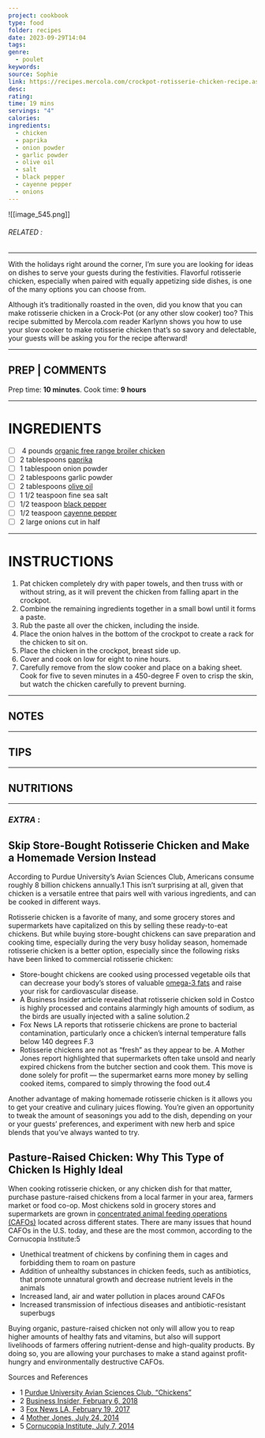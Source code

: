 ```yaml
---
project: cookbook
type: food
folder: recipes
date: 2023-09-29T14:04
tags: 
genre:
  - poulet
keywords: 
source: Sophie
link: https://recipes.mercola.com/crockpot-rotisserie-chicken-recipe.aspx?utm_source=prnl&utm_medium=email&utm_content=art2&utm_campaign=20181202Z1&et_cid=DM251499&et_rid=483267576
desc: 
rating: 
time: 19 mins
servings: "4"
calories: 
ingredients:
  - chicken
  - paprika
  - onion powder
  - garlic powder
  - olive oil
  - salt
  - black pepper
  - cayenne pepper
  - onions
---
```


![[image_545.png]]
###### *RELATED* : 
---
With the holidays right around the corner, I’m sure you are looking for ideas on dishes to serve your guests during the festivities. Flavorful rotisserie chicken, especially when paired with equally appetizing side dishes, is one of the many options you can choose from.

Although it’s traditionally roasted in the oven, did you know that you can make rotisserie chicken in a Crock-Pot (or any other slow cooker) too? This recipe submitted by Mercola.com reader Karlynn shows you how to use your slow cooker to make rotisserie chicken that’s so savory and delectable, your guests will be asking you for the recipe afterward!

---
## PREP | COMMENTS

Prep time: **10 minutes**.  Cook time: **9 hours**

---
# INGREDIENTS

- [ ]  4 pounds [organic free range broiler chicken](https://foodfacts.mercola.com/organic-pasture-raised-chicken.html)
- [ ] 2 tablespoons [paprika](https://articles.mercola.com/herbs-spices/paprika.aspx)
- [ ] 1 tablespoon onion powder
- [ ] 2 tablespoons garlic powder
- [ ] 2 tablespoons [olive oil](https://articles.mercola.com/herbal-oils/olive-oil.aspx)
- [ ] 1 1/2 teaspoon fine sea salt
- [ ] 1/2 teaspoon [black pepper](https://foodfacts.mercola.com/black-pepper.html)
- [ ] 1/2 teaspoon [cayenne pepper](https://foodfacts.mercola.com/cayenne-pepper.html)
- [ ] 2 large onions cut in half

---
# INSTRUCTIONS

1. Pat chicken completely dry with paper towels, and then truss with or without string, as it will prevent the chicken from falling apart in the crockpot.
2. Combine the remaining ingredients together in a small bowl until it forms a paste.
3. Rub the paste all over the chicken, including the inside.
4. Place the onion halves in the bottom of the crockpot to create a rack for the chicken to sit on.
5. Place the chicken in the crockpot, breast side up.
6. Cover and cook on low for eight to nine hours.
7. Carefully remove from the slow cooker and place on a baking sheet. Cook for five to seven minutes in a 450-degree F oven to crisp the skin, but watch the chicken carefully to prevent burning.

---
## NOTES



---
## TIPS



---
## NUTRITIONS



---
### *EXTRA* :



## Skip Store-Bought Rotisserie Chicken and Make a Homemade Version Instead

According to Purdue University’s Avian Sciences Club, Americans consume roughly 8 billion chickens annually.1 This isn’t surprising at all, given that chicken is a versatile entree that pairs well with various ingredients, and can be cooked in different ways.

Rotisserie chicken is a favorite of many, and some grocery stores and supermarkets have capitalized on this by selling these ready-to-eat chickens. But while buying store-bought chickens can save preparation and cooking time, especially during the very busy holiday season, homemade rotisserie chicken is a better option, especially since the following risks have been linked to commercial rotisserie chicken:

- Store-bought chickens are cooked using processed vegetable oils that can decrease your body’s stores of valuable [omega-3 fats](https://articles.mercola.com/omega-3.aspx) and raise your risk for cardiovascular disease.
- A Business Insider article revealed that rotisserie chicken sold in Costco is highly processed and contains alarmingly high amounts of sodium, as the birds are usually injected with a saline solution.2
- Fox News LA reports that rotisserie chickens are prone to bacterial contamination, particularly once a chicken’s internal temperature falls below 140 degrees F.3
- Rotisserie chickens are not as “fresh” as they appear to be. A Mother Jones report highlighted that supermarkets often take unsold and nearly expired chickens from the butcher section and cook them. This move is done solely for profit — the supermarket earns more money by selling cooked items, compared to simply throwing the food out.4

Another advantage of making homemade rotisserie chicken is it allows you to get your creative and culinary juices flowing. You’re given an opportunity to tweak the amount of seasonings you add to the dish, depending on your or your guests’ preferences, and experiment with new herb and spice blends that you’ve always wanted to try.

## Pasture-Raised Chicken: Why This Type of Chicken Is Highly Ideal

When cooking rotisserie chicken, or any chicken dish for that matter, purchase pasture-raised chickens from a local farmer in your area, farmers market or food co-op. Most chickens sold in grocery stores and supermarkets are grown in [concentrated animal feeding operations (CAFOs)](https://www.mercola.com/infographics/truth-about-factory-farms.htm) located across different states. There are many issues that hound CAFOs in the U.S. today, and these are the most common, according to the Cornucopia Institute:5

- Unethical treatment of chickens by confining them in cages and forbidding them to roam on pasture
- Addition of unhealthy substances in chicken feeds, such as antibiotics, that promote unnatural growth and decrease nutrient levels in the animals
- Increased land, air and water pollution in places around CAFOs
- Increased transmission of infectious diseases and antibiotic-resistant superbugs

Buying organic, pasture-raised chicken not only will allow you to reap higher amounts of healthy fats and vitamins, but also will support livelihoods of farmers offering nutrient-dense and high-quality products. By doing so, you are allowing your purchases to make a stand against profit-hungry and environmentally destructive CAFOs.


Sources and References

- 1 [Purdue University Avian Sciences Club, “Chickens”](http://www.ansc.purdue.edu/faen/poultry%20facts.html)
- 2 [Business Insider, February 6, 2018](https://www.businessinsider.com/theres-a-secret-ingredient-in-costcos-famous-rotisserie-chicken-2018-2)
- 3 [Fox News LA, February 19, 2017](http://www.foxla.com/news/local-news/for-rotisserie-chickens-at-the-grocery-store-theres-a-danger-zone)
- 4 [Mother Jones, July 24, 2014](https://www.motherjones.com/kevin-drum/2014/07/help-us-solve-rotisserie-chicken-mystery/)
- 5 [Cornucopia Institute, July 7, 2014](https://www.cornucopia.org/2014/07/factory-farmed-chickens-hidden-cost-cheap-chicken)